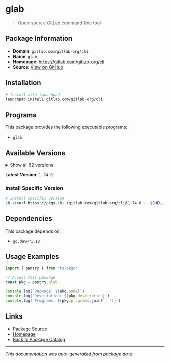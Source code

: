 # glab

> Open-source GitLab command-line tool

## Package Information

- **Domain**: `gitlab.com/gitlab-org/cli`
- **Name**: `glab`
- **Homepage**: https://gitlab.com/gitlab-org/cli
- **Source**: [View on GitHub](https://github.com/pkgxdev/pantry/tree/main/projects/gitlab.com/gitlab-org/cli/package.yml)

## Installation

```bash
# Install with launchpad
launchpad install gitlab.com/gitlab-org/cli
```

## Programs

This package provides the following executable programs:

- `glab`

## Available Versions

<details>
<summary>Show all 62 versions</summary>

- `1.74.0`, `1.73.1`, `1.73.0`, `1.72.0`, `1.71.2`
- `1.71.1`, `1.71.0`, `1.70.0`, `1.69.0`, `1.68.0`
- `1.67.0`, `1.66.0`, `1.65.0`, `1.64.0`, `1.63.0`
- `1.62.0`, `1.61.0`, `1.60.2`, `1.60.1`, `1.60.0`
- `1.59.2`, `1.59.1`, `1.59.0`, `1.58.0`, `1.57.0`
- `1.56.0`, `1.55.0`, `1.54.0`, `1.53.0`, `1.52.0`
- `1.51.0`, `1.50.0`, `1.49.0`, `1.48.0`, `1.47.0`
- `1.46.1`, `1.46.0`, `1.45.0`, `1.44.1`, `1.44.0`
- `1.43.0`, `1.42.0`, `1.41.0`, `1.40.0`, `1.39.0`
- `1.38.0`, `1.37.0`, `1.36.0`, `1.35.0`, `1.34.0`
- `1.33.0`, `1.32.0`, `1.31.0`, `1.30.0`, `1.29.4`
- `1.29.3`, `1.29.2`, `1.29.1`, `1.29.0`, `1.26.0`
- `1.25.2`, `1.25.1`

</details>

**Latest Version**: `1.74.0`

### Install Specific Version

```bash
# Install specific version
sh <(curl https://pkgx.sh) +gitlab.com/gitlab-org/cli@1.74.0 -- $SHELL -i
```

## Dependencies

This package depends on:

- `go.dev@^1.18`

## Usage Examples

```typescript
import { pantry } from 'ts-pkgx'

// Access this package
const pkg = pantry.glab

console.log(`Package: ${pkg.name}`)
console.log(`Description: ${pkg.description}`)
console.log(`Programs: ${pkg.programs.join(', ')}`)
```

## Links

- [Package Source](https://github.com/pkgxdev/pantry/tree/main/projects/gitlab.com/gitlab-org/cli/package.yml)
- [Homepage](https://gitlab.com/gitlab-org/cli)
- [Back to Package Catalog](../../../../package-catalog.md)

---

*This documentation was auto-generated from package data.*
